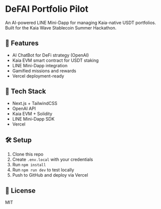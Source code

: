 # DeFAI Portfolio Pilot

An AI-powered LINE Mini-Dapp for managing Kaia-native USDT portfolios. Built for the Kaia Wave Stablecoin Summer Hackathon.

## 🔧 Features
- AI ChatBot for DeFi strategy (OpenAI)
- Kaia EVM smart contract for USDT staking
- LINE Mini-Dapp integration
- Gamified missions and rewards
- Vercel deployment-ready

## 🚀 Tech Stack
- Next.js + TailwindCSS
- OpenAI API
- Kaia EVM + Solidity
- LINE Mini-Dapp SDK
- Vercel

## 🛠️ Setup
1. Clone this repo
2. Create `.env.local` with your credentials
3. Run `npm install`
4. Run `npm run dev` to test locally
5. Push to GitHub and deploy via Vercel

## 📄 License
MIT
